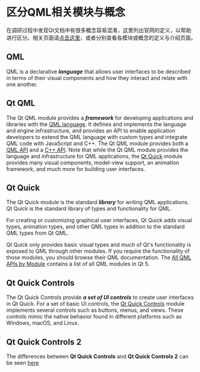 # 区分QML相关模块与概念
在调研过程中发现Qt文档中有很多概念容易混淆，这里列出官网的定义，以帮助进行区分。相关页面请[点击这里](http://doc.qt.io/qt-5/qmlapplications.html)，或者分别查看各模块或概念的定义与介绍页面。

## QML
QML is a declarative ***language*** that allows user interfaces to be described in terms of their visual components and how they interact and relate with one another.

## Qt QML
The Qt QML module provides a ***framework*** for developing applications and libraries with the [QML language](http://doc.qt.io/qt-5/qmlapplications.html). It defines and implements the language and engine infrastructure, and provides an API to enable application developers to extend the QML language with custom types and integrate QML code with JavaScript and C++. The Qt QML module provides both a [QML API](http://doc.qt.io/qt-5/qtqml-qmlmodule.html) and a [C++ API](http://doc.qt.io/qt-5/qtqml-module.html). Note that while the Qt QML module provides the language and infrastructure for QML applications, the [Qt Quick](http://doc.qt.io/qt-5/qtquick-index.html) module provides many visual components, model-view support, an animation framework, and much more for building user interfaces.

## Qt Quick
The Qt Quick module is the standard ***library*** for writing QML applications. Qt Quick is the standard library of types and functionality for QML.

For creating or customizing graphical user interfaces, Qt Quick adds visual types, animation types, and other QML types in addition to the standard QML types from Qt QML.

Qt Quick only provides basic visual types and much of Qt's functionality is exposed to QML through other modules. If you require the functionality of those modules, you should browse their QML documentation. The [All QML APIs by Module](http://doc.qt.io/qt-5/modules-qml.html) contains a list of all QML modules in Qt 5.

## Qt Quick Controls
The Qt Quick Controls provide ***a set of UI controls*** to create user interfaces in Qt Quick. For a set of basic UI controls, the [Qt Quick Controls](http://doc.qt.io/qt-5/qtquickcontrols-index.html) module implements several controls such as buttons, menus, and views. These controls mimic the native behavior found in different platforms such as Windows, macOS, and Linux.

## Qt Quick Controls 2
The differences between **Qt Quick Controls** and **Qt Quick Controls 2** can be seen [here](https://doc.qt.io/qt-5/qtquickcontrols2-differences.html) 
